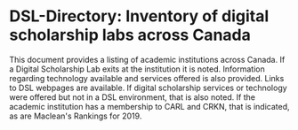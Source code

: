 # DSL-Directory: Inventory of digital scholarship labs across Canada
This document provides a listing of academic institutions across Canada. If a Digital Scholarship Lab exits at the institution it is noted. Information regarding technology available and services offered is also provided. Links to DSL webpages are available.
If digital scholarship services or technology were offered but not in a DSL environment, that is also noted. 
If the academic institution has a membership to CARL and CRKN, that is indicated, as are Maclean's Rankings for 2019.
